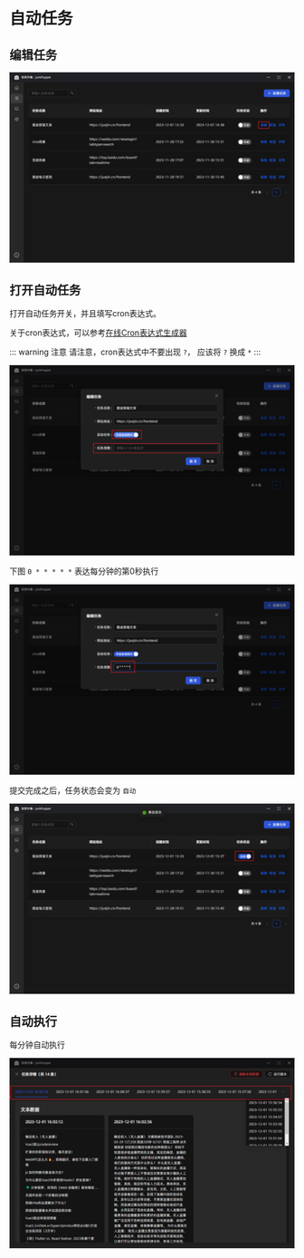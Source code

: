 # 自动任务

## 编辑任务

![](./images/auto-task1.png)

## 打开自动任务
打开自动任务开关，并且填写cron表达式。

关于cron表达式，可以参考[在线Cron表达式生成器](https://cron.qqe2.com/)

::: warning 注意
请注意，cron表达式中不要出现 `?`， 应该将 `?` 换成 `*`
:::

![](./images/auto-task2.png)

下图 `0 * * * * *` 表达每分钟的第0秒执行

![](./images/auto-task3.png)

提交完成之后，任务状态会变为 `自动`

![](./images/auto-task4.png)

## 自动执行

每分钟自动执行

![](./images/auto-task5.png)

